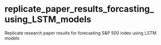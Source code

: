 # replicate_paper_results_forcasting_using_LSTM_models
Replicate research paper results for forecasting S&amp;P 500 index using LSTM models
